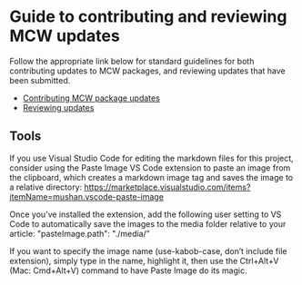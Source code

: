 # Guide to contributing and reviewing MCW updates

Follow the appropriate link below for standard guidelines for both contributing updates to MCW packages, and reviewing updates that have been submitted.

- [Contributing MCW package updates](./contributors.md)
- [Reviewing updates](./reviewers.md)


## Tools

If you use Visual Studio Code for editing the markdown files for this project, consider using the Paste Image VS Code extension to paste an image from the clipboard, which creates a markdown image tag and saves the image to a relative directory: https://marketplace.visualstudio.com/items?itemName=mushan.vscode-paste-image

Once you’ve installed the extension, add the following user setting to VS Code to automatically save the images to the media folder relative to your article:
"pasteImage.path": "./media/”

If you want to specify the image name (use-kabob-case, don’t include file extension), simply type in the name, highlight it, then use the Ctrl+Alt+V (Mac: Cmd+Alt+V) command to have Paste Image do its magic.
